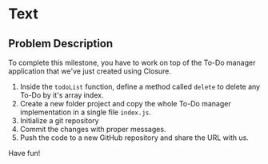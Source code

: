 # Text

## Problem Description
To complete this milestone, you have to work on top of the To-Do manager application that we've just created using Closure.
  
1. Inside the `todoList` function, define a method called `delete` to delete any To-Do by it's array index. 
2. Create a new folder project and copy the whole To-Do manager implementation in a single file `index.js`.
3. Initialize a git repository
4. Commit the changes with proper messages.
5. Push the code to a new GitHub repository and share the URL with us.

Have fun!